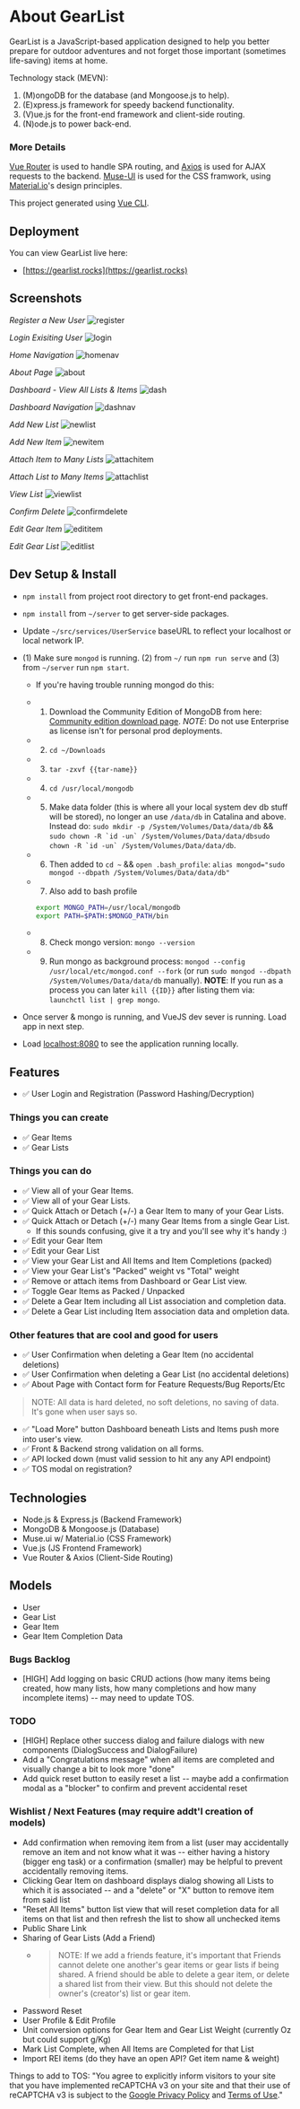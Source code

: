 # About GearList

GearList is a JavaScript-based application designed to help you better prepare for outdoor adventures and not forget those important (sometimes life-saving) items at home.

Technology stack (MEVN):

1. (M)ongoDB for the database (and Mongoose.js to help).
2. (E)xpress.js framework for speedy backend functionality.
3. (V)ue.js for the front-end framework and client-side routing.
4. (N)ode.js to power back-end.

### More Details

[Vue Router](https://github.com/vuejs/vue-router) is used to handle SPA routing, and [Axios](https://github.com/axios/axios) is used for AJAX requests to the backend. [Muse-UI](https://muse-ui.org/#/en-US) is used for the CSS framwork, using [Material.io](https://material.io/)'s design principles.

This project generated using [Vue CLI](https://github.com/vuejs/vue-cli).

## Deployment

You can view GearList live here:

- [https://gearlist.rocks](https://gearlist.rocks)

## Screenshots

_Register a New User_
![register](https://user-images.githubusercontent.com/20636750/108611783-d756a300-7396-11eb-9c84-37c72f10bfc6.png)

_Login Exisiting User_
![login](https://user-images.githubusercontent.com/20636750/108611786-e63d5580-7396-11eb-987d-2cbf83a43aa7.png)

_Home Navigation_
![homenav](https://user-images.githubusercontent.com/20636750/108611789-ee959080-7396-11eb-8cfe-a7a8a9988ff2.png)

_About Page_
![about](https://user-images.githubusercontent.com/20636750/108611798-04a35100-7397-11eb-9a4e-36f3cee25233.png)

_Dashboard - View All Lists & Items_
![dash](https://user-images.githubusercontent.com/20636750/108611800-0f5de600-7397-11eb-8178-51d3a9ca40a8.png)

_Dashboard Navigation_
![dashnav](https://user-images.githubusercontent.com/20636750/108611802-1684f400-7397-11eb-91d7-cc7db627de80.png)

_Add New List_
![newlist](https://user-images.githubusercontent.com/20636750/108611804-1b49a800-7397-11eb-9fc8-edcab02d571d.png)

_Add New Item_
![newitem](https://user-images.githubusercontent.com/20636750/108611805-1edd2f00-7397-11eb-8077-c3ad0dfe495e.png)

_Attach Item to Many Lists_
![attachitem](https://user-images.githubusercontent.com/20636750/108611807-21d81f80-7397-11eb-919a-d09450ae882d.png)

_Attach List to Many Items_
![attachlist](https://user-images.githubusercontent.com/20636750/108611809-24d31000-7397-11eb-8bbb-2ed230821e5a.png)

_View List_
![viewlist](https://user-images.githubusercontent.com/20636750/108611810-27ce0080-7397-11eb-8676-673c9cea39ab.png)

_Confirm Delete_
![confirmdelete](https://user-images.githubusercontent.com/20636750/108611812-2ac8f100-7397-11eb-9213-a586ea9f3671.png)

_Edit Gear Item_
![edititem](https://user-images.githubusercontent.com/20636750/108611813-2d2b4b00-7397-11eb-910d-9a925fbb8fa0.png)

_Edit Gear List_
![editlist](https://user-images.githubusercontent.com/20636750/108611814-30263b80-7397-11eb-80b3-5f5943b7d18a.png)

## Dev Setup & Install

- `npm install` from project root directory to get front-end packages.
- `npm install` from `~/server` to get server-side packages.
- Update `~/src/services/UserService` baseURL to reflect your localhost or local network IP.
- (1) Make sure `mongod` is running. (2) from `~/` run `npm run serve` and (3) from `~/server` run `npm start`.

  - If you're having trouble running mongod do this:
  - 1. Download the Community Edition of MongoDB from here: [Community edition download page](https://www.mongodb.com/download-center/community). _NOTE_: Do not use Enterprise as license isn't for personal prod deployments.
  - 2. `cd ~/Downloads`
  - 3. `tar -zxvf {{tar-name}}`
  - 4. `cd /usr/local/mongodb`
  - 5. Make data folder (this is where all your local system dev db stuff will be stored), no longer an use `/data/db` in Catalina and above. Instead do: `sudo mkdir -p /System/Volumes/Data/data/db` && `` sudo chown -R `id -un` /System/Volumes/Data/data/dbsudo chown -R `id -un` /System/Volumes/Data/data/db ``.
  - 6. Then added to `cd ~` && `open .bash_profile`: `alias mongod="sudo mongod --dbpath /System/Volumes/Data/data/db"`
  - 7. Also add to bash profile

    ```bash
    export MONGO_PATH=/usr/local/mongodb
    export PATH=$PATH:$MONGO_PATH/bin
    ```

  - 8. Check mongo version: `mongo --version`
  - 9. Run mongo as background process: `mongod --config /usr/local/etc/mongod.conf --fork` (or run `sudo mongod --dbpath /System/Volumes/Data/data/db` manually). **NOTE**: If you run as a process you can later `kill {{ID}}` after listing them via: `launchctl list | grep mongo`.

- Once server & mongo is running, and VueJS dev sever is running. Load app in next step.
- Load [localhost:8080](https://localhost:8080) to see the application running locally.

## Features

- ✅ User Login and Registration (Password Hashing/Decryption)

### Things you can create

- ✅ Gear Items
- ✅ Gear Lists

### Things you can do

- ✅ View all of your Gear Items.
- ✅ View all of your Gear Lists.
- ✅ Quick Attach or Detach (+/-) a Gear Item to many of your Gear Lists.
- ✅ Quick Attach or Detach (+/-) many Gear Items from a single Gear List.
  - If this sounds confusing, give it a try and you'll see why it's handy :)
- ✅ Edit your Gear Item
- ✅ Edit your Gear List
- ✅ View your Gear List and All Items and Item Completions (packed)
- ✅ View your Gear List's "Packed" weight vs "Total" weight
- ✅ Remove or attach items from Dashboard or Gear List view.
- ✅ Toggle Gear Items as Packed / Unpacked
- ✅ Delete a Gear Item including all List association and completion data.
- ✅ Delete a Gear List including Item association data and ompletion data.

### Other features that are cool and good for users

- ✅ User Confirmation when deleting a Gear Item (no accidental deletions)
- ✅ User Confirmation when deleting a Gear List (no accidental deletions)
- ✅ About Page with Contact form for Feature Requests/Bug Reports/Etc

> NOTE: All data is hard deleted, no soft deletions, no saving of data. It's gone when user says so.

- ✅ "Load More" button Dashboard beneath Lists and Items push more into user's view.
- ✅ Front & Backend strong validation on all forms.
- ✅ API locked down (must valid session to hit any any API endpoint)
- ✅ TOS modal on registration?

## Technologies

- Node.js & Express.js (Backend Framework)
- MongoDB & Mongoose.js (Database)
- Muse.ui w/ Material.io (CSS Framework)
- Vue.js (JS Frontend Framework)
- Vue Router & Axios (Client-Side Routing)

## Models

- User
- Gear List
- Gear Item
- Gear Item Completion Data

### Bugs Backlog

- [HIGH] Add logging on basic CRUD actions (how many items being created, how many lists, how many completions and how many incomplete items) -- may need to update TOS.

### TODO

- [HIGH] Replace other success dialog and failure dialogs with new components (DialogSuccess and DialogFailure)
- Add a "Congratulations message" when all items are completed and visually change a bit to look more "done"
- Add quick reset button to easily reset a list -- maybe add a confirmation modal as a "blocker" to confirm and prevent accidental reset

### Wishlist / Next Features (may require addt'l creation of models)

- Add confirmation when removing item from a list (user may accidentally remove an item and not know what it was -- either having a history (bigger eng task) or a confirmation (smaller) may be helpful to prevent accidentally removing items.
- Clicking Gear Item on dashboard displays dialog showing all Lists to which it is associated -- and a "delete" or "X" button to remove item from said list
- "Reset All Items" button list view that will reset completion data for all items on that list and then refresh the list to show all unchecked items
- Public Share Link
- Sharing of Gear Lists (Add a Friend)
  - > NOTE: If we add a friends feature, it's important that Friends cannot delete one another's gear items or gear lists if being shared. A friend should be able to delete a gear item, or delete a shared list from their view. But this should not delete the owner's (creator's) list or gear item.
- Password Reset
- User Profile & Edit Profile
- Unit conversion options for Gear Item and Gear List Weight (currently Oz but could support g/Kg)
- Mark List Complete, when All Items are Completed for that List
- Import REI items (do they have an open API? Get item name & weight)

Things to add to TOS:
"You agree to explicitly inform visitors to your site that you have implemented reCAPTCHA v3 on your site and that their use of reCAPTCHA v3 is subject to the [Google Privacy Policy](https://policies.google.com/privacy) and [Terms of Use](https://policies.google.com/terms)."
